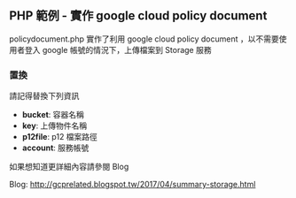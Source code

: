 ## PHP 範例 - 實作 google cloud policy document

policydocument.php 實作了利用 google cloud policy document ，以不需要使用者登入 google 帳號的情況下，上傳檔案到 Storage 服務

### 置換

請記得替換下列資訊

* **bucket**: 容器名稱
* **key**: 上傳物件名稱
* **p12file**: p12 檔案路徑
* **account**: 服務帳號 

如果想知道更詳細內容請參閱 Blog

Blog: <http://gcprelated.blogspot.tw/2017/04/summary-storage.html>
